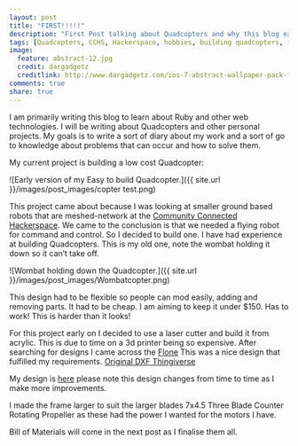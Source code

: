 ```yaml
---
layout: post
title: "FIRST!!!!!"
description: "First Post talking about Quadcopters and why this blog exists"
tags: [Quadcopters, CCHS, Hackerspace, hobbies, building quadcopters, intro]
image:
  feature: abstract-12.jpg 
  credit: dargadgetz
  creditlink: http://www.dargadgetz.com/ios-7-abstract-wallpaper-pack-for-iphone-5-and-ipod-touch-retina/
comments: true
share: true
---
```

I am primarily writing this blog to learn about Ruby and other web technologies. I will be writing about Quadcopters and other personal projects. My goals is to write a sort of diary about my work and a sort of go to knowledge about problems that can occur and how to solve them.

My current project is building a low cost Quadcopter:

![Early version of my Easy to build Quadcopter.]({{ site.url }}/images/post_images/copter test.png)

This project came about because I was looking at smaller ground based robots that are meshed-network at the [Community Connected Hackerspace](http://www.hackmelbourne.org/). We came to the conclusion is that we needed a flying robot for command and control. So I decided to build one. I have had experience at building Quadcopters. This is my old one, note the wombat holding it down so it can’t take off.

![Wombat holding down the Quadcopter.]({{ site.url }}/images/post_images/Wombatcopter.png)

This design had to be flexible so people can mod easily, adding and removing parts. It had to be cheap. I am aiming to keep it under $150. Has to work! This is harder than it looks!

For this project early on I decided to use a laser cutter and build it from acrylic. This is due to time on a 3d printer being so expensive. 
After searching for designs I came across the [Flone](http://www.instructables.com/id/Flone/) This was a nice design that fulfilled my requirements. 
[Original DXF Thingiverse](http://www.thingiverse.com/thing:113497)

My design is [here](https://github.com/adricl/Quadcopter-Frame) please note this design changes from time to time as I make more improvements. 

I made the frame larger to suit the larger blades 7x4.5 Three Blade Counter Rotating Propeller as these had the power I wanted for the motors I have.

Bill of Materials will come in the next post as I finalise them all.
